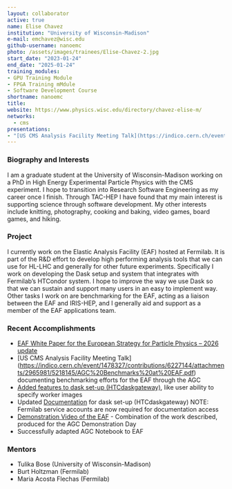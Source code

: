 ```yaml
---
layout: collaborator
active: true
name: Elise Chavez
institution: "University of Wisconsin-Madison"
e-mail: emchavez@wisc.edu
github-username: nanoemc
photo: /assets/images/trainees/Elise-Chavez-2.jpg
start_date: "2023-01-24"
end_date: "2025-01-24"
training_modules:
- GPU Training Module
- FPGA Training mMdule
- Software Development Course
shortname: nanoemc
title: 
website: https://www.physics.wisc.edu/directory/chavez-elise-m/
networks:
  - cms
presentations:
- "[US CMS Analysis Facility Meeting Talk](https://indico.cern.ch/event/1478327/contributions/6227144/attachments/2965981/5218145/AGC%20Benchmarks%20at%20EAF.pdf)"
---
```


### Biography and Interests

I am a graduate student at the University of Wisconsin-Madison working on a PhD in High Energy Experimental Particle Physics with the CMS experiment. I hope to transition into Research Software Engineering as my career once I finish. Through TAC-HEP I have found that my main interest is supporting science through software development. My other interests include knitting, photography, cooking and baking, video games, board games, and hiking.

### Project

I currently work on the Elastic Analysis Facility (EAF) hosted at Fermilab. It is part of the R&D effort to develop high performing analysis tools that we can use for HL-LHC and generally for other future experiments. Specifically I work on developing the Dask setup and system that integrates with Fermilab’s HTCondor system. I hope to improve the way we use Dask so that we can sustain and support many users in an easy to implement way. Other tasks I work on are benchmarking for the EAF, acting as a liaison between the EAF and IRIS-HEP, and I generally aid and support as a member of the EAF applications team. 

### Recent Accomplishments
- [EAF White Paper for the European Strategy for Particle Physics – 2026 update](https://indico.global/event/14242/contributions/122934/attachments/57645/110741/EAF_Whitepaper_for_EU_Particle_Physics_Strategy_Update.pdf)
- [US CMS Analysis Facility Meeting Talk] (https://indico.cern.ch/event/1478327/contributions/6227144/attachments/2965981/5218145/AGC%20Benchmarks%20at%20EAF.pdf) documenting benchmarking efforts for the EAF through the AGC
- [Added features to dask set-up (HTCdaskgateway)](https://github.com/mapsacosta/htcdaskgateway), like user ability to specify worker images
- Updated [Documentation](https://eafdocs.fnal.gov/02_batch_dask_cms.html) for dask set-up (HTCdaskgateway) NOTE: Fermilab service accounts are now required for documentation access
- [Demonstration Video of the EAF](https://indico.cern.ch/event/1291680/contributions/5581053/attachments/2714147/4713730/EAF_Demo_Video_with_audio.mp4) - Combination of the work described, produced for the AGC Demonstration Day
- Successfully adapted AGC Notebook to EAF

### Mentors

  * Tulika Bose (University of Wisconsin-Madison)
  * Burt Holtzman (Fermilab)
  * Maria Acosta Flechas (Fermilab)

